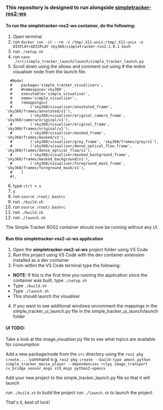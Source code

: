 ### This repository is designed to run alongside [simpletracker-ros2-ws](https://github.com/Sky360-Repository/simpletracker-ros2-ws)

#### To run the simpletracker-ros2-ws container, do the following:

1. Open terminal 
2. run `docker run -it --rm -v /tmp/.X11-unix:/tmp/.X11-unix -e DISPLAY=$DISPLAY sky360/simpletracker-ros2:1.0.1 bash`
3. run `./setup.sh`
4. run `nano ./src/simple_tracker_launch/launch/simple_tracker_launch.py`
5. Scroll down using the allows and comment out using # the entire visualiser node from the launch file.
```
  #Node(
  #    package='simple_tracker_visualisers',
  #    #namespace='sky360',
  #    executable='simple_visualiser',
  #    name='simple_visualiser',
  #    remappings=[
  #        ('sky360/visualiser/annotated_frame', 'sky360/frames/annotated/v1'),
  #        ('sky360/visualiser/original_camera_frame', 'sky360/camera/original/v1'),
  #        ('sky360/visualiser/original_frame', 'sky360/frames/original/v1'),
  #        ('sky360/visualiser/masked_frame', 'sky360/frames/masked/v1'),
  #        ('sky360/visualiser/grey_frame', 'sky360/frames/grey/v1'),
  #        ('sky360/visualiser/dense_optical_flow_frame', 'sky360/frames/dense_optical_flow/v1'),
  #        ('sky360/visualiser/masked_background_frame', 'sky360/frames/masked_background/v1'),
  #        ('sky360/visualiser/foreground_mask_frame', 'sky360/frames/foreground_mask/v1'),                
  #    ]
  #),
  ```
6. type `ctrl + x`
7.  `y`
8. run `source /root/.bashrc`
9. run `./build.sh`
10. run `source /root/.bashrc`
11. run `./build.sh`
12. run `./launch.sh`

The Simple Tracker ROS2 container should now be running without any UI

#### Run this simpletracker-ros2-ui-ws application

1. Open the **simpletracker-ros2-ui-ws** project folder using VS Code
2. Run this project using VS Code with the dev container extension installed as a dev container
3. From within the VS Code terminal type the following:
 - **NOTE:** If this is the first time you running the application since the container was built, type `./setup.sh`
 - Type `./build.sh`
 - Type `./launch.sh`
 - This should launch the visualiser
4. If you want to see additional windows uncomment the mappings in the simple_tracker_ui_launch.py file in the simple_tracker_ui_launch/launch folder

#### UI TODO:

Take a look at the image_visualiser.py file to see what topics are available for consumption

Add a new package/node from the `src` directory using the `ros2 pkg create....` command e.g. `ros2 pkg create --build-type ament_python simple_tracker_movie_player --dependencies rclpy image_transport cv_bridge sensor_msgs std_msgs python3-opencv`

Add your new project to the simple_tracker_launch.py file so that it will launch

run `./build.sh` to build the project
run `./launch.sh` to launch the project

That's it, best of luck!